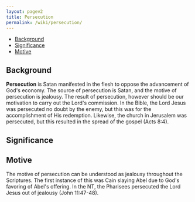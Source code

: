 ```yaml
---
layout: pagev2
title: Persecution
permalink: /wiki/persecution/
---
```

- [Background](#background)
- [Significance](#significance)
- [Motive](#motive)

## Background

**Persecution** is Satan manifested in the flesh to oppose the advancement of God's economy. The source of persecution is Satan, and the motive of persecution is jealousy. The result of persecution, however should be our motivation to carry out the Lord's commission. In the Bible, the Lord Jesus was persecuted no doubt by the enemy, but this was for the accomplishment of His redemption. Likewise, the church in Jerusalem was persecuted, but this resulted in the spread of the gospel (Acts 8:4).

## Significance

## Motive

The motive of persecution can be understood as jealousy throughout the Scriptures. The first instance of this was Cain slaying Abel due to God's favoring of Abel's offering. In the NT, the Pharisees persecuted the Lord Jesus out of jealousy (John 11:47-48).